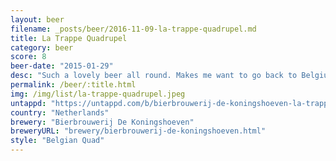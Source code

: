 ```yaml
---
layout: beer
filename: _posts/beer/2016-11-09-la-trappe-quadrupel.md
title: La Trappe Quadrupel
category: beer
score: 8
beer-date: "2015-01-29"
desc: "Such a lovely beer all round. Makes me want to go back to Belgium"
permalink: /beer/:title.html
img: /img/list/la-trappe-quadrupel.jpeg
untappd: "https://untappd.com/b/bierbrouwerij-de-koningshoeven-la-trappe-quadrupel/1830"
country: "Netherlands"
brewery: "Bierbrouwerij De Koningshoeven"
breweryURL: "brewery/bierbrouwerij-de-koningshoeven.html"
style: "Belgian Quad"
---
```

